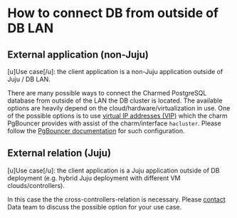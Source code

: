 # How to connect DB from outside of DB LAN

## External application (non-Juju)

[u]Use case[/u]: the client application is a non-Juju application outside of Juju / DB LAN.

There are many possible ways to connect the Charmed PostgreSQL database from outside of the LAN the DB cluster is located. The available options are heavily depend on the cloud/hardware/virtualization in use. One of the possible options is to use [virtual IP addresses (VIP)](https://en.wikipedia.org/wiki/Virtual_IP_address) which the charm PgBouncer provides with assist of the charm/interface `hacluster`. Please follow the [PgBouncer documentation](https://charmhub.io/pgbouncer/docs/h-external-access?channel=1/stable) for such configuration.

## External relation (Juju)

[u]Use case[/u]: the client application is a Juju application outside of DB deployment (e.g. hybrid Juju deployment with different VM clouds/controllers).

In this case the the cross-controllers-relation is necessary. Please [contact](/t/11863) Data team to discuss the possible option for your use case.